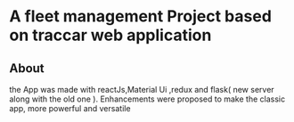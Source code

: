 # A fleet management Project based on traccar web application 



## About
the App was made with reactJs,Material Ui ,redux and flask( new server along with the old one ).
Enhancements were proposed to make the classic app, more powerful and versatile 





